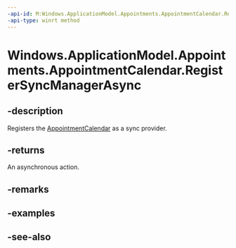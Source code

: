 ----api-id: M:Windows.ApplicationModel.Appointments.AppointmentCalendar.RegisterSyncManagerAsync
-api-type: winrt method
---<!-- Method syntaxpublic Windows.Foundation.IAsyncAction RegisterSyncManagerAsync()--># Windows.ApplicationModel.Appointments.AppointmentCalendar.RegisterSyncManagerAsync## -descriptionRegisters the [AppointmentCalendar](appointmentcalendar.md) as a sync provider.## -returnsAn asynchronous action.## -remarks## -examples## -see-also